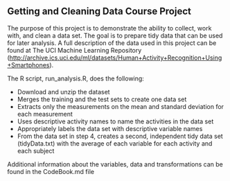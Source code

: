 ## Getting and Cleaning Data Course Project

The purpose of this project is to demonstrate the ability to collect, work with, and clean a data set. The goal is to prepare tidy data that can be used for later analysis. 
A full description of the data used in this project can be found at The UCI Machine Learning Repository (http://archive.ics.uci.edu/ml/datasets/Human+Activity+Recognition+Using+Smartphones).

The R script, run_analysis.R, does the following:

  * Download and unzip the dataset
  * Merges the training and the test sets to create one data set
  * Extracts only the measurements on the mean and standard deviation for each measurement
  * Uses descriptive activity names to name the activities in the data set
  * Appropriately labels the data set with descriptive variable names
  * From the data set in step 4, creates a second, independent tidy data set (tidyData.txt) with the average of each variable for each activity and each subject

 Additional information about the variables, data and transformations can be found in the CodeBook.md file
